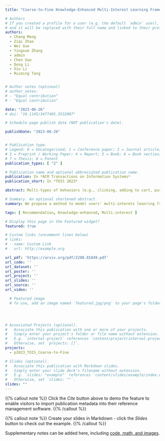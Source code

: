 ```yaml
---
title: "Coarse-to-Fine Knowledge-Enhanced Multi-Interest Learning Framework for Multi-Behavior Recommendation"

# Authors
# If you created a profile for a user (e.g. the default `admin` user), write the username (folder name) here 
# and it will be replaced with their full name and linked to their profile.
authors:
  - Chang Meng
  - Ziqi Zhao
  - Wei Guo
  - Yingxue Zhang
  - admin
  - Chen Gao
  - Dong Li
  - Xiu Li
  - Ruiming Tang


# Author notes (optional)
# author_notes:
# - "Equal contribution"
# - "Equal contribution"

date: "2023-06-26"
# doi: "10.1145/3477495.3532007"

# Schedule page publish date (NOT publication's date).

publishDate: "2023-06-26"


# Publication type.
# Legend: 0 = Uncategorized; 1 = Conference paper; 2 = Journal article;
# 3 = Preprint / Working Paper; 4 = Report; 5 = Book; 6 = Book section;
# 7 = Thesis; 8 = Patent
publication_types: [ "2" ]

# Publication name and optional abbreviated publication name.
publication: In *ACM Transactions on Information Systems*
publication_short: In *TOIS 2023*

abstract: Multi-types of behaviors (e.g., clicking, adding to cart, purchasing, etc.) widely exist in most real-world recommendation scenarios, which are beneficial to learn users’ multi-faceted preferences. As dependencies are explicitly exhibited by the multiple types of behaviors, effectively modeling complex behavior dependencies is crucial for multi-behavior prediction. The state-of-the-art multibehavior models learn behavior dependencies indistinguishably with all historical interactions as input. However, different behaviors may reflect different aspects of user preference, which means that some irrelevant interactions may play as noises to the target behavior to be predicted. To address the aforementioned limitations, we introduce multi-interest learning to the multi-behavior recommendation. More specifically, we propose a novel Coarse-to-fine Knowledge-enhanced Multi-interest Learning (CKML) framework to learn shared and behavior-specific interests for different behaviors. CKML introduces two advanced modules, namely Coarsegrained Interest Extracting (CIE) and Fine-grained Behavioral Correlation (FBC), which work jointly to capture fine-grained behavioral dependencies. CIE uses knowledge-aware information to extract initial representations of each interest. FBC incorporates a dynamic routing scheme to further assign each behavior among interests. Additionally, we use the self-attention mechanism to correlate different behavioral information at the interest level. Empirical results on three real-world datasets verify the effectiveness and efficiency of our model in exploiting multi-behavior data. Further experiments demonstrate the effectiveness of each module and the robustness and superiority of the shared and specific modelling paradigm for multi-behavior data.

# Summary. An optional shortened abstract.
summary: We propose a method to model users' multi-interets leanring from their multi-behavior.

tags: [ Recommendation, Knowledge-enhanced, Multi-interest ]

# Display this page in the Featured widget?
featured: true

# Custom links (uncomment lines below)
# links:
# - name: Custom Link
#   url: http://example.org

url_pdf: 'https://arxiv.org/pdf/2208.01849.pdf'
url_code: ''
url_dataset: ''
url_poster: ''
url_project: ''
url_slides: ''
url_source: ''
url_video: ''

  # Featured image
  # To use, add an image named `featured.jpg/png` to your page's folder. 




# Associated Projects (optional).
#   Associate this publication with one or more of your projects.
#   Simply enter your project's folder or file name without extension.
#   E.g. `internal-project` references `content/project/internal-project/index.md`.
#   Otherwise, set `projects: []`.
projects:
  - p2023_TOIS_Coarse-to-Fine

# Slides (optional).
#   Associate this publication with Markdown slides.
#   Simply enter your slide deck's filename without extension.
#   E.g. `slides: "example"` references `content/slides/example/index.md`.
#   Otherwise, set `slides: ""`.
slides: ""
---
```


{{% callout note %}}
Click the *Cite* button above to demo the feature to enable visitors to import publication metadata into their reference management software.
{{% /callout %}}

{{% callout note %}}
Create your slides in Markdown - click the *Slides* button to check out the example.
{{% /callout %}}

Supplementary notes can be added here, including [code, math, and images](https://wowchemy.com/docs/writing-markdown-latex/).
